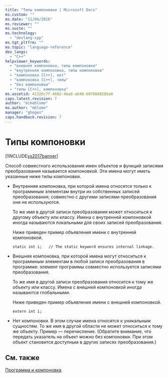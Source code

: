 ```yaml
---
title: "Типы компоновки | Microsoft Docs"
ms.custom: ""
ms.date: "11/04/2016"
ms.reviewer: ""
ms.suite: ""
ms.technology: 
  - "devlang-cpp"
ms.tgt_pltfrm: ""
ms.topic: "language-reference"
dev_langs: 
  - "C++"
helpviewer_keywords: 
  - "внешняя компоновка, типы компоновки"
  - "внутренняя компоновка, типы компоновки"
  - "компоновка [C++], нет"
  - "компоновка [C++], типы"
  - "без компоновки"
  - "типы [C++], компоновка"
ms.assetid: 41326c7f-4602-4bad-a648-697604858ba0
caps.latest.revision: 7
author: "mikeblome"
ms.author: "mblome"
manager: "ghogen"
caps.handback.revision: 7
---
```

# Типы компоновки
[!INCLUDE[vs2017banner](../assembler/inline/includes/vs2017banner.md)]

Способ совместного использования имен объектов и функций записями преобразования называется компоновкой.  Эти имена могут иметь указанные ниже типы компоновки.  
  
-   Внутренняя компоновка, при которой имена относятся только к программным элементам внутри их собственных записей преобразования; совместно с другими записями преобразования они не используются.  
  
     То же имя в другой записи преобразования может относиться к другому объекту или классу.  Имена с внутренней компоновкой иногда называются локальными для своих записей преобразования.  
  
     Ниже приведен пример объявления имени с внутренней компоновкой.  
  
    ```  
    static int i;   // The static keyword ensures internal linkage.  
    ```  
  
-   Внешняя компоновка, при которой имена могут относиться к программным элементам в любой записи преобразования в программе: элемент программы совместно используется записями преобразования.  
  
     То же имя в другой записи преобразования относится к тому же объекту или классу.  Имена с внешней компоновкой иногда называются глобальными.  
  
     Ниже приведен пример объявления имени с внешней компоновкой.  
  
    ```  
    extern int i;  
    ```  
  
-   Нет компоновки. В этом случае имена относятся к уникальным сущностям.  То же имя в другой области не может относиться к тому же объекту.  Пример — перечисление.  \(Обратите внимание, что передать указатель на объект можно без компоновки.  При этом объект становится доступным в других записях преобразования.\)  
  
## См. также  
 [Программа и компоновка](../cpp/program-and-linkage-cpp.md)
